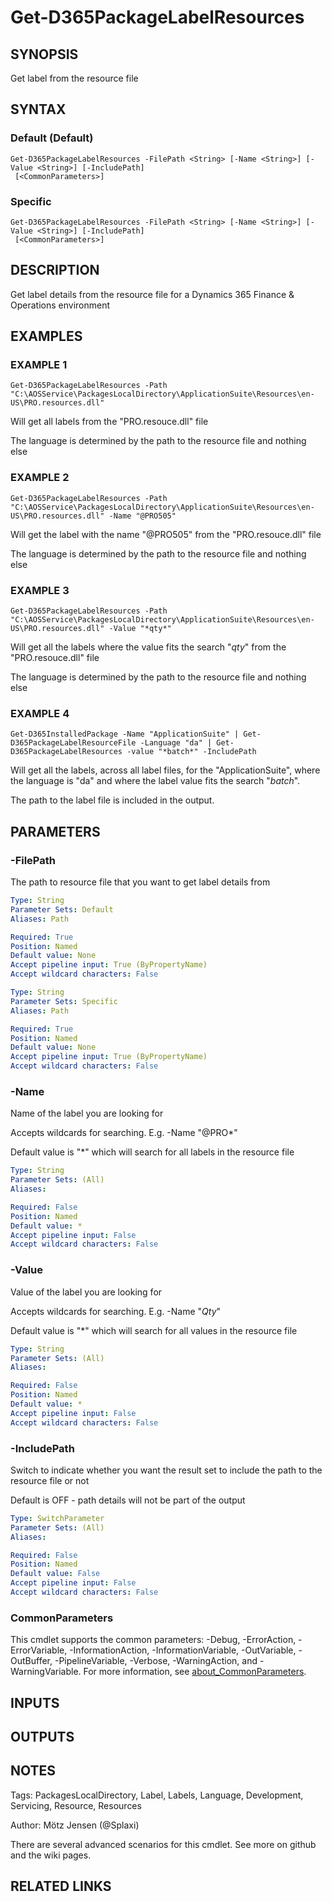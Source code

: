 ﻿---
external help file: d365fo.tools-help.xml
Module Name: d365fo.tools
online version:
schema: 2.0.0
---

# Get-D365PackageLabelResources

## SYNOPSIS
Get label from the resource file

## SYNTAX

### Default (Default)
```
Get-D365PackageLabelResources -FilePath <String> [-Name <String>] [-Value <String>] [-IncludePath]
 [<CommonParameters>]
```

### Specific
```
Get-D365PackageLabelResources -FilePath <String> [-Name <String>] [-Value <String>] [-IncludePath]
 [<CommonParameters>]
```

## DESCRIPTION
Get label details from the resource file for a Dynamics 365 Finance & Operations environment

## EXAMPLES

### EXAMPLE 1
```
Get-D365PackageLabelResources -Path "C:\AOSService\PackagesLocalDirectory\ApplicationSuite\Resources\en-US\PRO.resources.dll"
```

Will get all labels from the "PRO.resouce.dll" file

The language is determined by the path to the resource file and nothing else

### EXAMPLE 2
```
Get-D365PackageLabelResources -Path "C:\AOSService\PackagesLocalDirectory\ApplicationSuite\Resources\en-US\PRO.resources.dll" -Name "@PRO505"
```

Will get the label with the name "@PRO505" from the "PRO.resouce.dll" file

The language is determined by the path to the resource file and nothing else

### EXAMPLE 3
```
Get-D365PackageLabelResources -Path "C:\AOSService\PackagesLocalDirectory\ApplicationSuite\Resources\en-US\PRO.resources.dll" -Value "*qty*"
```

Will get all the labels where the value fits the search "*qty*" from the "PRO.resouce.dll" file

The language is determined by the path to the resource file and nothing else

### EXAMPLE 4
```
Get-D365InstalledPackage -Name "ApplicationSuite" | Get-D365PackageLabelResourceFile -Language "da" | Get-D365PackageLabelResources -value "*batch*" -IncludePath
```

Will get all the labels, across all label files, for the "ApplicationSuite", where the language is "da" and where the label value fits the search "*batch*".

The path to the label file is included in the output.

## PARAMETERS

### -FilePath
The path to resource file that you want to get label details from

```yaml
Type: String
Parameter Sets: Default
Aliases: Path

Required: True
Position: Named
Default value: None
Accept pipeline input: True (ByPropertyName)
Accept wildcard characters: False
```

```yaml
Type: String
Parameter Sets: Specific
Aliases: Path

Required: True
Position: Named
Default value: None
Accept pipeline input: True (ByPropertyName)
Accept wildcard characters: False
```

### -Name
Name of the label you are looking for

Accepts wildcards for searching.
E.g.
-Name "@PRO*"

Default value is "*" which will search for all labels in the resource file

```yaml
Type: String
Parameter Sets: (All)
Aliases:

Required: False
Position: Named
Default value: *
Accept pipeline input: False
Accept wildcard characters: False
```

### -Value
Value of the label you are looking for

Accepts wildcards for searching.
E.g.
-Name "*Qty*"

Default value is "*" which will search for all values in the resource file

```yaml
Type: String
Parameter Sets: (All)
Aliases:

Required: False
Position: Named
Default value: *
Accept pipeline input: False
Accept wildcard characters: False
```

### -IncludePath
Switch to indicate whether you want the result set to include the path to the resource file or not

Default is OFF - path details will not be part of the output

```yaml
Type: SwitchParameter
Parameter Sets: (All)
Aliases:

Required: False
Position: Named
Default value: False
Accept pipeline input: False
Accept wildcard characters: False
```

### CommonParameters
This cmdlet supports the common parameters: -Debug, -ErrorAction, -ErrorVariable, -InformationAction, -InformationVariable, -OutVariable, -OutBuffer, -PipelineVariable, -Verbose, -WarningAction, and -WarningVariable. For more information, see [about_CommonParameters](http://go.microsoft.com/fwlink/?LinkID=113216).

## INPUTS

## OUTPUTS

## NOTES
Tags: PackagesLocalDirectory, Label, Labels, Language, Development, Servicing, Resource, Resources

Author: Mötz Jensen (@Splaxi)

There are several advanced scenarios for this cmdlet.
See more on github and the wiki pages.

## RELATED LINKS

